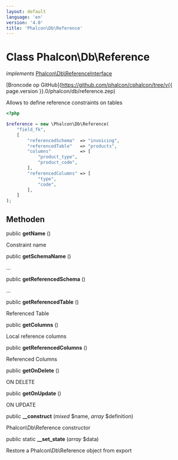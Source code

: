 ```yaml
---
layout: default
language: 'en'
version: '4.0'
title: 'Phalcon\Db\Reference'
---
```


# Class **Phalcon\Db\Reference**

*implements* [Phalcon\Db\ReferenceInterface](Phalcon_Db_ReferenceInterface)

[Broncode op GitHub](https://github.com/phalcon/cphalcon/tree/v{{ page.version }}.0/phalcon/db/reference.zep)

Allows to define reference constraints on tables

```php
<?php

$reference = new \Phalcon\Db\Reference(
    "field_fk",
    [
        "referencedSchema"  => "invoicing",
        "referencedTable"   => "products",
        "columns"           => [
            "product_type",
            "product_code",
        ],
        "referencedColumns" => [
            "type",
            "code",
        ],
    ]
);

```

## Methoden

public **getName** ()

Constraint name

public **getSchemaName** ()

...

public **getReferencedSchema** ()

...

public **getReferencedTable** ()

Referenced Table

public **getColumns** ()

Local reference columns

public **getReferencedColumns** ()

Referenced Columns

public **getOnDelete** ()

ON DELETE

public **getOnUpdate** ()

ON UPDATE

public **__construct** (*mixed* $name, *array* $definition)

Phalcon\Db\Reference constructor

public static **__set_state** (*array* $data)

Restore a Phalcon\Db\Reference object from export